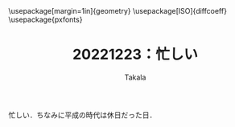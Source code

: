 ﻿---
title: 20221223：忙しい
yesterday: 20221222
tomorrow: 20221224
days: 92
author: Takala
header-includes:
  - \usepackage[margin=1in]{geometry}
  - \usepackage[ISO]{diffcoeff}
  - \usepackage{pxfonts}
---

忙しい．ちなみに平成の時代は休日だった日．